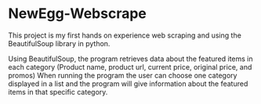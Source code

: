 # NewEgg-Webscrape
This project is my first hands on experience web scraping and using the BeautifulSoup library in python.

Using BeautifulSoup, the program retrieves data about the featured items in each category (Product name, product url, current price, original price, and promos)
When running the program the user can choose one category displayed in a list and the program will give information about the featured items in that specific category.

